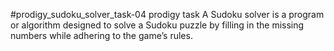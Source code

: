 #prodigy_sudoku_solver_task-04
prodigy task
A Sudoku solver is a program or algorithm designed to solve a Sudoku puzzle by filling in the missing numbers while adhering to the game’s rules. 
